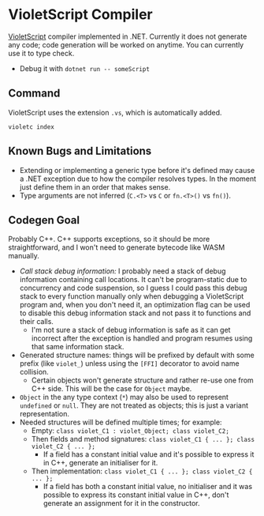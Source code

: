 # VioletScript Compiler

[VioletScript](https://violetscript.github.io) compiler implemented in .NET. Currently it does not generate any code; code generation will be worked on anytime. You can currently use it to type check.

- Debug it with `dotnet run -- someScript`

## Command

VioletScript uses the extension `.vs`, which is automatically added.

```
violetc index
```

## Known Bugs and Limitations

- Extending or implementing a generic type before it's defined may cause a .NET exception due to how the compiler resolves types. In the moment just define them in an order that makes sense.
- Type arguments are not inferred (`C.<T>` vs `C` or `fn.<T>()` vs `fn()`).

## Codegen Goal

Probably C++. C++ supports exceptions, so it should be more straightforward, and I won't need to generate bytecode like WASM manually.

- _Call stack debug information:_ I probably need a stack of debug information containing call locations. It can't be program-static due to concurrency and code suspension, so I guess I could pass this debug stack to every function manually only when debugging a VioletScript program and, when you don't need it, an optimization flag can be used to disable this debug information stack and not pass it to functions and their calls.
  - I'm not sure a stack of debug information is safe as it can get incorrect after the exception is handled and program resumes using that same information stack.
- Generated structure names: things will be prefixed by default with some prefix (like `violet_`) unless using the `[FFI]` decorator to avoid name collision.
  - Certain objects won't generate structure and rather re-use one from C++ side. This will be the case for `Object` maybe.
- `Object` in the any type context (`*`) may also be used to represent `undefined` or `null`. They are not treated as objects; this is just a variant representation.
- Needed structures will be defined multiple times; for example:
  - Empty: `class violet_C1 : violet_Object; class violet_C2;`
  - Then fields and method signatures: `class violet_C1 { ... }; class violet_C2 { ... };`
    - If a field has a constant initial value and it's possible to express it in C++, generate an initialiser for it.
  - Then implementation: `class violet_C1 { ... }; class violet_C2 { ... };`
    - If a field has both a constant initial value, no initialiser and it was possible to express its constant initial value in C++, don't generate an assignment for it in the constructor.